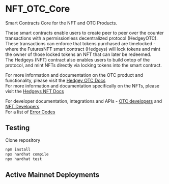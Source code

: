 # NFT_OTC_Core
Smart Contracts Core for the NFT and OTC Products.  

These smart contracts enable users to create peer to peer over the counter transactions with a permissionless decentralized protocol (HedgeyOTC). These transactions can enforce that tokens purchased are timelocked - where the FuturesNFT smart contract (Hedgeys) will lock tokens and mint the owner of those locked tokens an NFT that can later be redeemed.   
The Hedgeys (NFT) contract also enables users to build ontop of the protocol, and mint NFTs directly via locking tokens into the smart contract.  

For more information and documentation on the OTC product and functionality, please visit the [Hedgey OTC Docs](https://global-alfalfa-07c.notion.site/Hedgey-OTC-deals-cbc7b0047d7343e3ba2e236741e9c9bd)  
For more information and documentation specifically on the NFTs, please visit the [Hedgeys NFT Docs](https://global-alfalfa-07c.notion.site/Hedgeys-NFT-b03348c0f84a46acbe0d8861c7490c05)  

For developer documentation, integrations and APIs -  [OTC developers](https://global-alfalfa-07c.notion.site/OTC-Protocol-95b18254e5c543498b2d7b01790f1f86)  and [NFT Developers](https://global-alfalfa-07c.notion.site/Hedgeys-NFT-2fc03fc8bdc54cb0ae6673d33b5e2f8b)  
For a list of [Error Codes](https://global-alfalfa-07c.notion.site/Error-Codes-e15907bfd8804105ba7b5a373df63c18)  



## Testing
Clone repository

``` bash
npm install
npx hardhat compile
npx hardhat test
```

## Active Mainnet Deployments
